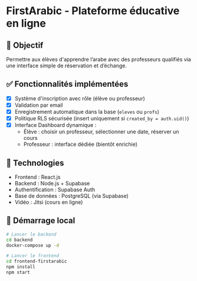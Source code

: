 # FirstArabic - Plateforme éducative en ligne

## 🎯 Objectif
Permettre aux élèves d'apprendre l’arabe avec des professeurs qualifiés via une interface simple de réservation et d’échange.

## ✅ Fonctionnalités implémentées

- [x] Système d'inscription avec rôle (élève ou professeur)
- [x] Validation par email
- [x] Enregistrement automatique dans la base (`eleves` ou `profs`)
- [x] Politique RLS sécurisée (insert uniquement si `created_by = auth.uid()`)
- [x] Interface Dashboard dynamique :
  - Élève : choisir un professeur, sélectionner une date, réserver un cours
  - Professeur : interface dédiée (bientôt enrichie)

## 🧠 Technologies

- Frontend : React.js
- Backend : Node.js + Supabase
- Authentification : Supabase Auth
- Base de données : PostgreSQL (via Supabase)
- Vidéo : Jitsi (cours en ligne)

## 🚀 Démarrage local

```bash
# Lancer le backend
cd backend
docker-compose up -d

# Lancer le frontend
cd frontend-firstarabic
npm install
npm start
